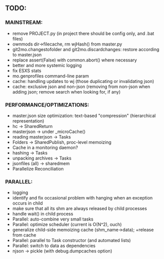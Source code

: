 ## TODO:

### MAINSTREAM:
- remove PROJECT.py (in project there should be config only, and .bat files)
- ownmods dir->filecache, rm wjHash() from master.py
- git2mo.changestofolder and git2mo.discardchanges: restore according to master.json
- replace assert(False) with common.abort() where necessary
- better and more systemic logging
- fix ESXS stats
- mo.genprofiles command-line param
- cache: handling updates to wj (those duplicating or invalidating json)
- cache: exclusive json and non-json (removing from non-json when adding json; remove search when looking for, if any)
  
### PERFORMANCE/OPTIMIZATIONS:
- master.json size optimization: text-based "compression" (hierarchical representation) 
- hc -> SharedReturn
- masterjson -> under _microCache()
- reading masterjson -> Tasks
- Folders -> SharedPublish, proc-level memoizing
- Cache in a monitoring daemon?
- hashing -> Tasks
- unpacking archives -> Tasks
- jsonfiles (all) -> sharedmem
- Parallelize Reconciliation

### PARALLEL:
- logging
- identify and fix occasional problem with hanging when an exception occurs in child
- make sure that all its shm are always released by child processes
- handle wait() in child process
- Parallel: auto-combine very small tasks
- Parallel: optimize scheduler (current is O(N^2), ouch)
- generalize child-side memoizing cache (shm_name->data); +release from cache
- Parallel: parallel to Task constructor (and automated lists)
- Parallel: switch to data as dependencies
- njson -> pickle (with debug.dumpcaches option)
